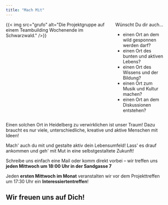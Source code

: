 ```yaml
---
title: "Mach Mit"
---
```



<div class="columns">
    <div class="column">
        {{< img src="grufo" alt="Die Projektgruppe auf einem Teambuilding Wochenende im Schwarzwald." />}}
    </div>
    <div class="column">
        Wünscht Du dir auch…
        <ul>
        <li>einen Ort an dem wild gesponnen werden darf?</li>
        <li>einen Ort des bunten und aktiven Lebens?</li>
        <li>einen Ort des Wissens und der Bildung?</li>
        <li>einen Ort zum Musik und Kultur machen?</li>
        <li>einen Ort an dem Diskussionen entstehen?</li>
        </ul>
    </div>
</div>

Einen solchen Ort in Heidelberg zu verwirklichen ist unser Traum! Dazu braucht es nur viele, unterschiedliche, kreative und aktive Menschen mit Ideen!

Mach' auch du mit und gestalte aktiv dein Lebensumfeld!
Lass' es drauf ankommen und geh' mit Mut in eine selbstgestaltete Zukunft!

Schreibe uns einfach eine Mail oder komm direkt vorbei – wir treffen uns **jeden Mittwoch um 18:00 Uhr in der Sandgasse 7**

Jeden **ersten Mittwoch im Monat** veranstalten wir vor dem Projekttreffen um 17:30 Uhr ein **Interessiertentreffen**!

## Wir freuen uns auf Dich!
